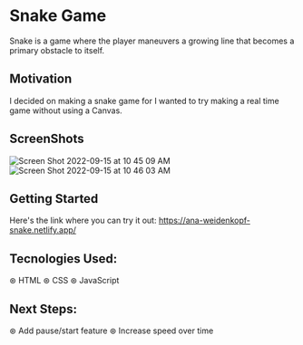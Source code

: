 # Snake Game 

Snake is a game where the player maneuvers a growing line that becomes a primary obstacle to itself.

## Motivation 

I decided on making a snake game for I wanted to try making a real time game without using a Canvas.

## ScreenShots

![Screen Shot 2022-09-15 at 10 45 09 AM](https://user-images.githubusercontent.com/105326882/190434921-62195fe2-27be-4500-8ef2-b0c07038e77a.png)
![Screen Shot 2022-09-15 at 10 46 03 AM](https://user-images.githubusercontent.com/105326882/190434959-431a982f-55f0-4cd8-966f-00ac7e85ffe9.png)

## Getting Started

Here's the link where you can try it out: https://ana-weidenkopf-snake.netlify.app/

## Tecnologies Used: 

⊛ HTML
⊛ CSS
⊛ JavaScript

## Next Steps: 

⊛ Add pause/start feature
⊛ Increase speed over time
